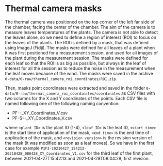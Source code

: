 # Thermal camera masks

The thermal camera was positioned on the top corner of the left far side of the chamber, facing the center of the chamber. The aim of the camera is to measure leaves temperatures of the plants. The camera is not able to detect the leaves alone, so we need to define a region of interest (ROI) to focus on the leaves of the plants. The ROI is defined by a mask, that was defined using ImageJ (Fidji). The masks were defined for all leaves of a plant when it was first positioned for a measurement session, and used for all images of the plant during the measurement session. The masks were defined for each leaf so that the ROI is as big as possible, but always in the leaf of interest for all the session as to reduce the noise in the measurement when the leaf moves because of the wind. The masks were saved in the archive `0-data/0-raw/thermal_camera_roi_coordinates/ROI.zip`.

Then, masks point coordinates were extracted and saved in the folder `0-data/0-raw/thermal_camera_roi_coordinates/coordinates` as CSV files with two columns for the X and Y coordinates of the points. Each CSV file is named following one of the following naming convention:

- P<plant ID>F<leaf ID>-<start time>-<end time>_XY_Coordinates_V<revision version>.csv
- P<plant ID>F<leaf ID>-S<session ID>-<start time>-<end time>_XY_Coordinates_V<revision version>.csv

where `<plant ID>` is the plant ID (1-4), `<leaf ID>` is the leaf ID, `<start time>` is the start time of application of the mask, `<end time>` is the end time of application of the mask, and `<revision version>` is the revision version of the mask (it was modified as soon as a leaf moves). So we have in the first case for example `P1F3-20210427_154213-20210428_080428_XY_Coordinates_V1.csv` for the third leaf of the first plant, between 2021-04-27T15:42:13 and 2021-04-28T08:04:28, first revision.